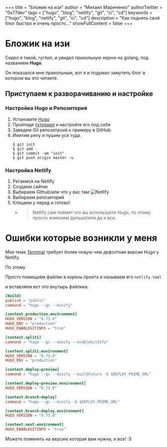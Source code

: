 +++
title = "Бложик на изи"
author = "Михаил Мариненко"
authorTwitter = "0x77dev"
tags = ["hugo", "blog", "netlify", "git", "ci", "cd"]
keywords = ["hugo", "blog", "netlify", "git", "ci", "cd"]
description = "Как поднять свой блог быстро и очень просто..."
showFullContent = false
+++

# Бложик на изи
Сидел я такой, гуглил, и увидел прикольную херню на golang, под названием **Hugo**.

Он показался мне прикольным, вот я и подумал замутить блог в котором вы это читаете.

## Приступаем к разворачиванию и настройке 
### Настройка Hugo и Репозитория
1. Установите [Hugo](https://gohugo.io/getting-started/quick-start/#step-1-install-hugo)
2. Пройтиде [туториал](https://gohugo.io/getting-started/quick-start) и настройте его под себя
3. Заведем Git репозитроий к примеру в GitHub.
4. Инитим репу и пушим усе туда.
    ```shell
    $ git init 
    $ git add .
    $ git commit -am "init"
    $ git push origin master -u
    ```

### Настройка Netlify
1. Регаемся на Netlify
2. Создаем сайтик 
3. Выбираем Github/или что у вас там ![Netlify](https://d33wubrfki0l68.cloudfront.net/188f9bfa9eb4997757414ec0ac1979d7111c9741/8f7a6/images/hosting-and-deployment/hosting-on-netlify/netlify-create-new-site-step-2.jpg)
4. Выбираем репозиторий
5. Кляцаем у перед и готово!
    * > Netlify сам поймет что вы используете Hugo, по этому просто жмякаем дальше/или да и все.

# Ошибки которые возникли у меня
Моя тема [Terminal](https://github.com/panr/hugo-theme-terminal/) требует более новую чем дефолтная версия Hugo у Netlify.

По этому 

Просто помещаем файлик в корень проета и называем его `netlify.toml`

и вставляем вот это внутырь файлика:
```toml
[build]
publish = "public"
command = "hugo --gc --minify"

[context.production.environment]
HUGO_VERSION = "0.73.0"
HUGO_ENV = "production"
HUGO_ENABLEGITINFO = "true"

[context.split1]
command = "hugo --gc --minify --enableGitInfo"

[context.split1.environment]
HUGO_VERSION = "0.73.0"
HUGO_ENV = "production"

[context.deploy-preview]
command = "hugo --gc --minify --buildFuture -b $DEPLOY_PRIME_URL"

[context.deploy-preview.environment]
HUGO_VERSION = "0.73.0"

[context.branch-deploy]
command = "hugo --gc --minify -b $DEPLOY_PRIME_URL"

[context.branch-deploy.environment]
HUGO_VERSION = "0.73.0"

[context.next.environment]
HUGO_ENABLEGITINFO = "true"
```

Можете поменять на версию которая вам нужна, и все! :3
